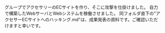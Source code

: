 グループでアクセサリーのECサイトを作り、そこに攻撃を仕掛けました。
自力で構築したWebサーバとWebシステムを稼働させました。
同フォルダ直下の"アクセサーECサイトへのハッキング.md"は、成果発表の資料です。ご確認いただけますと幸いです。

